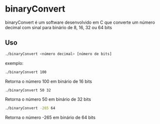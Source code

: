 # binaryConvert

binaryConvert é um software desenvolvido em C que converte um número decimal com sinal para binário de 8, 16, 32 ou 64 bits

## Uso

```bash
./binaryConvert <número decimal> [número de bits]
```
exemplo:
```bash
./binaryConvert 100
```
Retorna o número 100 em binário de 16 bits

```bash
./binaryConvert 50 32
```
Retorna o número 50 em binário de 32 bits
```bash
./binaryConvert -265 64
```
Retorna o número -265 em binário de 64 bits
